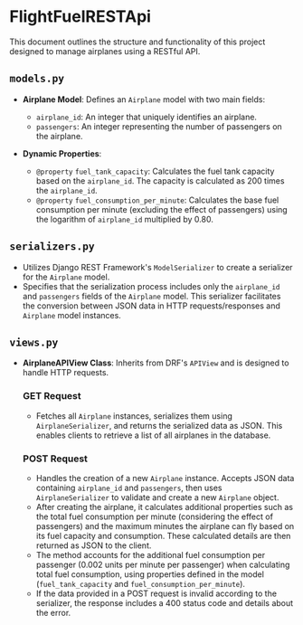 # FlightFuelRESTApi

This document outlines the structure and functionality of this project designed to manage airplanes using a RESTful API.

## `models.py`

- **Airplane Model**: Defines an `Airplane` model with two main fields:
  - `airplane_id`: An integer that uniquely identifies an airplane.
  - `passengers`: An integer representing the number of passengers on the airplane.

- **Dynamic Properties**:
  - `@property` `fuel_tank_capacity`: Calculates the fuel tank capacity based on the `airplane_id`. The capacity is calculated as 200 times the `airplane_id`.
  - `@property` `fuel_consumption_per_minute`: Calculates the base fuel consumption per minute (excluding the effect of passengers) using the logarithm of `airplane_id` multiplied by 0.80.

## `serializers.py`

- Utilizes Django REST Framework's `ModelSerializer` to create a serializer for the `Airplane` model.
- Specifies that the serialization process includes only the `airplane_id` and `passengers` fields of the `Airplane` model. This serializer facilitates the conversion between JSON data in HTTP requests/responses and `Airplane` model instances.

## `views.py`

- **AirplaneAPIView Class**: Inherits from DRF's `APIView` and is designed to handle HTTP requests.

  ### GET Request
  - Fetches all `Airplane` instances, serializes them using `AirplaneSerializer`, and returns the serialized data as JSON. This enables clients to retrieve a list of all airplanes in the database.

  ### POST Request
  - Handles the creation of a new `Airplane` instance. Accepts JSON data containing `airplane_id` and `passengers`, then uses `AirplaneSerializer` to validate and create a new `Airplane` object.
  - After creating the airplane, it calculates additional properties such as the total fuel consumption per minute (considering the effect of passengers) and the maximum minutes the airplane can fly based on its fuel capacity and consumption. These calculated details are then returned as JSON to the client.
  - The method accounts for the additional fuel consumption per passenger (0.002 units per minute per passenger) when calculating total fuel consumption, using properties defined in the model (`fuel_tank_capacity` and `fuel_consumption_per_minute`).
  - If the data provided in a POST request is invalid according to the serializer, the response includes a 400 status code and details about the error.
